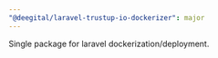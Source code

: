 ```yaml
---
"@deegital/laravel-trustup-io-dockerizer": major
---
```


Single package for laravel dockerization/deployment.
